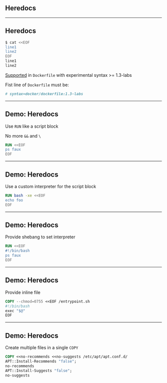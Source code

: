 <!-- .slide: id="heredocs" class="center" style="text-align: center; vertical-align: middle" -->

## Heredocs

---

## Heredocs

```bash
$ cat <<EOF
line1
line2
EOF
line1
line2
```

[Supported](https://github.com/moby/buildkit/blob/master/frontend/dockerfile/docs/syntax.md#here-documents) in `Dockerfile` with experimental syntax >= 1.3-labs

Fist line of `Dockerfile` must be:

```Dockerfile
# syntax=docker/dockerfile:1.3-labs
```

---

## Demo: Heredocs <!-- directory -->

Use `RUN` like a script block

No more `&&` and `\`

```Dockerfile
RUN <<EOF
ps faux
EOF
```

<!-- include: heredocs-0.command -->

---

## Demo: Heredocs <!-- directory -->

Use a custom interpreter for the script block

```Dockerfile
RUN bash -xe <<EOF
echo foo
EOF
```

<!-- include: heredocs-1.command -->

---

## Demo: Heredocs <!-- directory -->

Provide shebang to set interpreter

```Dockerfile
RUN <<EOF
#!/bin/bash
ps faux
EOF
```

<!-- include: heredocs-2.command -->

---

## Demo: Heredocs <!-- directory -->

Provide inline file

```Dockerfile
COPY --chmod=0755 <<EOF /entrypoint.sh
#!/bin/bash
exec "$@"
EOF
```

<!-- include: heredocs-3.command -->

---

## Demo: Heredocs <!-- directory -->

Create multiple files in a single `COPY`

```Dockerfile
COPY <<no-recommends <<no-suggests /etc/apt/apt.conf.d/
APT::Install-Recommends "false";
no-recommends
APT::Install-Suggests "false";
no-suggests
```

<!-- include: heredocs-4.command -->
